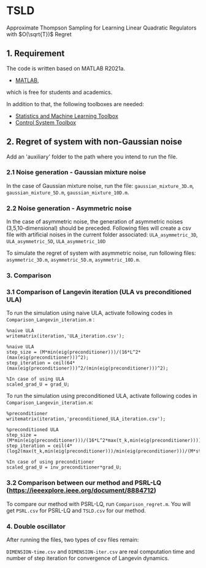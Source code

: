 
# TSLD

Approximate Thompson Sampling for Learning Linear Quadratic Regulators with $O(\sqrt{T})$ Regret

## 1. Requirement

The code is written based on MATLAB R2021a.

* [MATLAB](https://www.mathworks.com),

which is free for students and academics.

In addition to that, the following toolboxes are needed:

* [Statistics and Machine Learning Toolbox](https://mathworks.com/products/statistics.html)
* [Control System Toolbox](https://mathworks.com/products/control.html)

## 2. Regret of system with non-Gaussian noise

Add an 'auxiliary' folder to the path where you intend to run the file. 


### 2.1 Noise generation - Gaussian mixture noise

In the case of Gaussian mixture noise, run the file:
`gaussian_mixture_3D.m`, `gaussian_mixture_5D.m`, `gaussian_mixture_10D.m`.

### 2.2 Noise generation - Asymmetric noise

In the case of asymmetric noise, the generation of asymmetric noises (3,5,10-dimensional) should be preceded.
Following files will create a csv file with artificial noises in the current folder associated: 
`ULA_asymmetric_3D`, `ULA_asymmetric_5D`, `ULA_asymmetric_10D`

To simulate the regret of system with asymmetric noise, run following files: 
`asymmetric_3D.m`, `asymmetric_5D.m`, `asymmetric_10D.m`.


### 3. Comparison

### 3.1 Comparison of Langevin iteration (ULA vs preconditioned ULA)
To run the simulation using naive ULA, activate following codes in `Comparison_Langevin_iteration.m` :
```
%naive ULA
writematrix(iteration,'ULA_iteration.csv');
```

```
%naive ULA
step_size = (M*min(eig(preconditioner)))/(16*L^2*(max(eig(preconditioner)))^2);
step_iteration = ceil(64*(max(eig(preconditioner)))^2/(min(eig(preconditioner)))^2);
```

```
%In case of using ULA
scaled_grad_U = grad_U;
```


To run the simulation using preconditioned ULA, activate following codes in `Comparison_Langevin_iteration.m`:

```
%preconditioner
writematrix(iteration,'preconditioned_ULA_iteration.csv');
```

```
%preconditioned ULA
step_size = (M*min(eig(preconditioner)))/(16*L^2*max(t_k,min(eig(preconditioner))));
step_iteration = ceil(4*(log2(max(t_k,min(eig(preconditioner)))/min(eig(preconditioner)))/(M*step_size)));
```

```
%In case of using preconditioner
scaled_grad_U = inv_preconditioner*grad_U;
```

### 3.2 Comparison between our method and PSRL-LQ (https://ieeexplore.ieee.org/document/8884712)
To compare our method with PSRL-LQ, run `Comparison_regret.m`. You will get `PSRL.csv` for PSRL-LQ and `TSLD.csv` for our method.


### 4. Double oscillator

After running the files, two types of csv files remain:

`DIMENSION-time.csv` and `DIMENSION-iter.csv` are real computation time and number of step iteration for convergence of Langevin dynamics.

